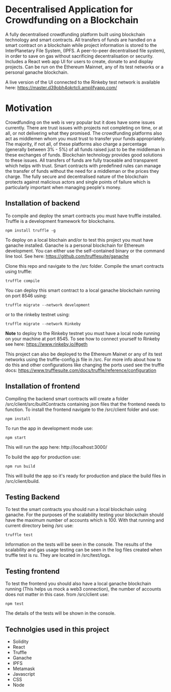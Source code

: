# Decentralised Application for Crowdfunding on a Blockchain

A fully decentralised crowdfunding platform built using blockchain technology and smart contracts. All transfers of funds are handled on a smart contract on a blockchain while project information is stored to the InterPlanetary File System, (IPFS. A peer-to-peer decentralised file system), in order to save on gas without sacrificing decentralisation or security. Includes a React web app UI for users to create, donate to and display projects. Can be run on the Ethereum Mainnet, any of its test networks or a personal ganache blockchain.

A live version of the UI connected to the Rinkeby test network is available here: 
https://master.d39obh4okrtcli.amplifyapp.com/

# Motivation

Crowdfunding on the web is very popular but it does have some issues currently. There are trust issues with projects not completing on time, or at all, or not delivering what they promised. The crowdfunding platforms also act as middlemen whom you must trust to transfer your funds appropriately. The majority, if not all, of these platforms also charge a percentage (generally between 3% - 5%) of all funds raised just to be the middleman in these exchanges of funds. Blockchain technology provides good solutions to these issues. All transfers of funds are fully traceable and transparent which helps with trust. Smart contracts with predefined rules can manage the transfer of funds without the need for a middleman or the prices they charge. The fully secure and decentralised nature of the blockchain protects against malicious actors and single points of failure which is particularly important when managing people's money.

## Installation of backend

To compile and deploy the smart contracts you must have truffle installed. Truffle is a development framework for blockchains.

`npm install truffle -g`

To deploy on a local blochain and/or to test this project you must have ganache installed. Ganache is a
personal blockchain for Ethereum development. You can either use the self-contained binary or the command line tool. See here: https://github.com/trufflesuite/ganache

Clone this repo and navigate to the /src folder. Compile the smart contracts using truffle:

`truffle compile`

You can deploy this smart contract to a local ganache blockchain running on port 8546 using:

`truffle migrate --network development`

or to the rinkeby testnet using:

`truffle migrate --network Rinkeby`

**Note** to deploy to the Rinkeby testnet you must have a local node running on your machine at port 8545. To see how to connect yourself to Rinkeby see here: https://www.rinkeby.io/#geth

This project can also be deployed to the Ethereum Mainet or any of its test networks using the truffle-config.js file in /src. For more info about how to do this and other configurations like changing the ports used see the truffle docs: https://www.trufflesuite.com/docs/truffle/reference/configuration

## Installation of frontend

Compiling the backend smart contracts will create a folder /src/client/src/builtContracts containing json files that the frontend needs to function. To install the frontend navigate to the /src/client folder and use:

`npm install`

To run the app in development mode use:

`npm start`

This will run the app here: http://localhost:3000/

To build the app for production use:

`npm run build`

This will build the app so it's ready for production and place the build files in /src/client/build.

## Testing Backend

To test the smart contracts you should run a local blockchain using ganache. For the purposes of the scalability testing your blockchain should have the maximum number of accounts which is 100. With that running and current directory being /src use:

`truffle test`

Information on the tests will be seen in the console. The results of the scalability and gas usage testing can be seen in the log files created when truffle test is ru. They are located in /src/test/logs.

## Testing frontend

To test the frontend you should also have a local ganache blockchain running (This helps us mock a web3 connection), the number of accounts does not matter in this case. from /src/client use:

`npm test`

 The details of the tests will be shown in the console.

## Technolgies used in this project

- Solidity
- React
- Truffle
- Ganache
- IPFS
- Metamask
- Javascript
- CSS
- Node
